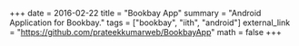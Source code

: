 +++
date = 2016-02-22
title = "Bookbay App"
summary = "Android Application for Bookbay."
tags = ["bookbay", "iith", "android"]
external_link = "https://github.com/prateekkumarweb/BookbayApp"
math = false
+++

